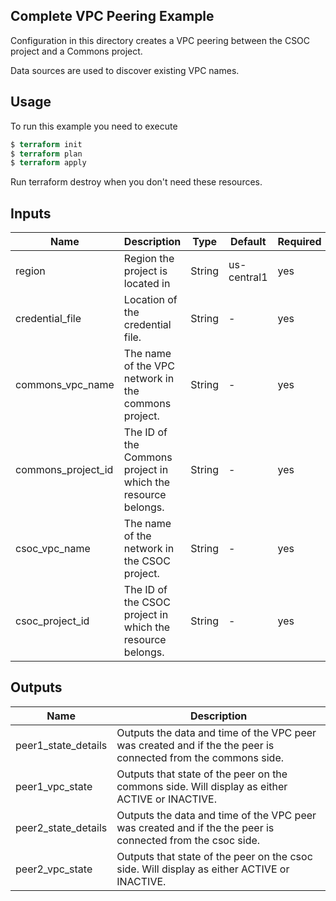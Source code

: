 ## Complete VPC Peering Example
Configuration in this directory creates a VPC peering between the CSOC project and a Commons project.

Data sources are used to discover existing VPC names.

## Usage
To run this example you need to execute
```terraform
$ terraform init
$ terraform plan
$ terraform apply
```
Run terraform destroy when you don't need these resources.

## Inputs
| Name               | Description                                                                      | Type   | Default     | Required |
|--------------------|----------------------------------------------------------------------------------|--------|-------------|----------|
| region             | Region the project is located in                                                 | String | us-central1 | yes      |
| credential_file    | Location of the credential file.                                                 | String | -           | yes      |
| commons_vpc_name   | The   name   of   the   VPC   network   in   the   commons   project.            | String | -           | yes      |
| commons_project_id | The   ID   of   the   Commons   project   in   which   the   resource   belongs. | String | -           | yes      |
| csoc_vpc_name      | The   name   of   the   network   in   the   CSOC   project.                     | String | -           | yes      |
| csoc_project_id    | The   ID   of   the   CSOC   project   in   which   the   resource   belongs.    | String | -           | yes      |

## Outputs
| Name                | Description                                                                                                   |
|---------------------|---------------------------------------------------------------------------------------------------------------|
| peer1_state_details | Outputs the data and time of the VPC peer was created and if the the peer is connected from the commons side. |
| peer1_vpc_state     | Outputs that state of the peer on the commons side. Will display as either ACTIVE or INACTIVE.                |
| peer2_state_details | Outputs the data and time of the VPC peer was created and if the the peer is connected from the csoc side.    |
| peer2_vpc_state     | Outputs that state of the peer on the csoc side. Will display as either ACTIVE or INACTIVE.                   |